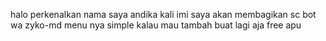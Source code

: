 halo perkenalkan nama saya andika kali imi saya akan membagikan sc bot wa zyko-md
menu nya simple kalau mau tambah buat lagi aja free apu
